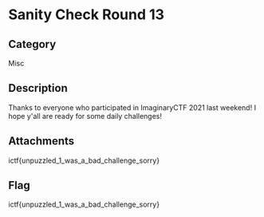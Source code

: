 # Sanity Check Round 13

## Category
Misc

## Description
Thanks to everyone who participated in ImaginaryCTF 2021 last weekend! I hope y'all are ready for some daily challenges!

## Attachments
ictf{unpuzzled_1_was_a_bad_challenge_sorry}

## Flag
ictf{unpuzzled_1_was_a_bad_challenge_sorry}
